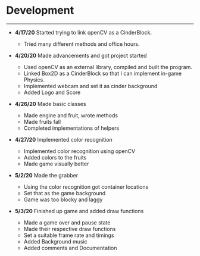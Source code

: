 # Development

---

- **4/17/20** Started trying to link openCV as a CinderBlock.
   - Tried many different methods and office hours.

- **4/20/20**  Made advancements and got project started
   - Used openCV as an external library, compiled and built the program.
   - Linked Box2D as a CinderBlock so that I can implement in-game Physics.
   - Implemented webcam and set it as cinder background
   - Added Logo and Score

- **4/26/20**  Made basic classes
   - Made engine and fruit, wrote methods
   - Made fruits fall
   - Completed implementations of helpers
   
- **4/27/20**  Implemented color recognition
    - Implemented color recognition using openCV
    - Added colors to the fruits
    - Made game visually better
    
- **5/2/20** Made the grabber
    - Using the color recognition got container locations
    - Set that as the game background
    - Game was too blocky and laggy
    
- **5/3/20** Finished up game and added draw functions
    - Made a game over and pause state
    - Made their respective draw functions
    - Set a suitable frame rate and timings
    - Added Background music
    - Added comments and Documentation